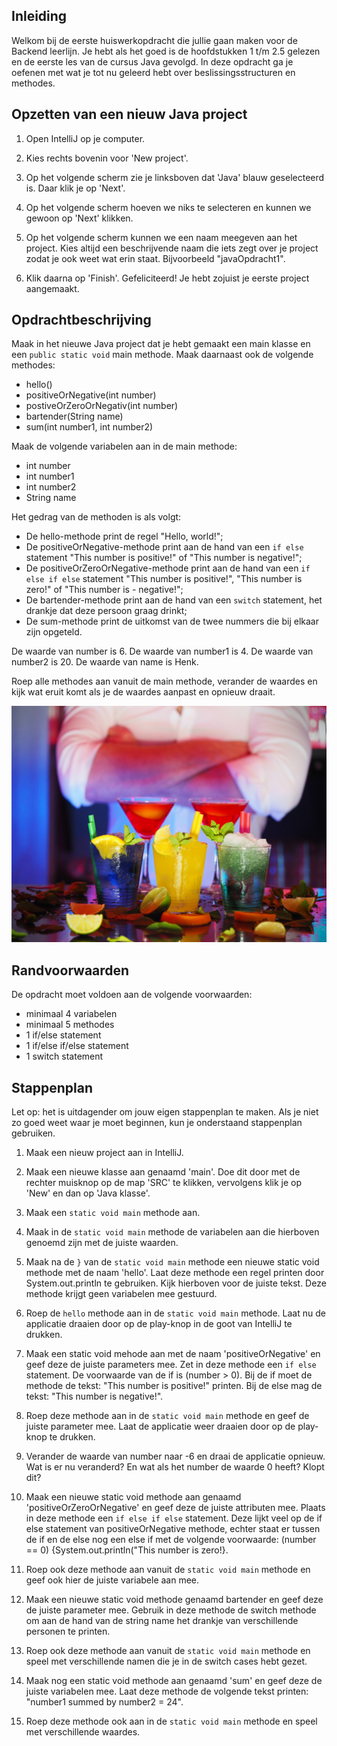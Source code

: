 ## Inleiding
Welkom bij de eerste huiswerkopdracht die jullie gaan maken voor de Backend leerlijn. Je hebt als het goed is de hoofdstukken 1 t/m 2.5 gelezen en de eerste les van de cursus Java gevolgd. In deze opdracht ga je oefenen met wat je tot nu geleerd hebt over beslissingsstructuren en methodes. 

## Opzetten van een nieuw Java project

1. Open IntelliJ op je computer.

2. Kies rechts bovenin voor 'New project'.

3. Op het volgende scherm zie je linksboven dat 'Java' blauw geselecteerd is. Daar klik je op 'Next'.

4. Op het volgende scherm hoeven we niks te selecteren en kunnen we gewoon op 'Next' klikken.

5. Op het volgende scherm kunnen we een naam meegeven aan het project. Kies altijd een beschrijvende naam die iets zegt over je project zodat je ook weet wat erin staat. Bijvoorbeeld "javaOpdracht1".

6. Klik daarna op 'Finish'. Gefeliciteerd! Je hebt zojuist je eerste project aangemaakt.

## Opdrachtbeschrijving

Maak in het nieuwe Java project dat je hebt gemaakt een main klasse en een `public static void` main methode. Maak daarnaast ook de volgende methodes:
- hello()
- positiveOrNegative(int number)
- postiveOrZeroOrNegativ(int number)
- bartender(String name)
- sum(int number1, int number2)

Maak de volgende variabelen aan in de main methode:
- int number
- int number1
- int number2
- String name

Het gedrag van de methoden is als volgt: 
- De hello-methode print de regel "Hello, world!";
- De positiveOrNegative-methode print aan de hand van een `if else` statement "This number is positive!" of "This number is negative!";
- De positiveOrZeroOrNegative-methode print aan de hand van een `if else if else` statement "This number is positive!", "This number is zero!" of "This number is - negative!";
- De bartender-methode print aan de hand van een `switch` statement, het drankje dat deze persoon graag drinkt;
- De sum-methode print de uitkomst van de twee nummers die bij elkaar zijn opgeteld.

De waarde van number is 6.
De waarde van number1 is 4.
De waarde van number2 is 20.
De waarde van name is Henk.

Roep alle methodes aan vanuit de main methode, verander de waardes en kijk wat eruit komt als je de waardes aanpast en opnieuw draait. 

![Drinks](./assets/drankjes.jpg)


## Randvoorwaarden
De opdracht moet voldoen aan de volgende voorwaarden:

- minimaal 4 variabelen
- minimaal 5 methodes
- 1 if/else statement
- 1 if/else if/else statement
- 1 switch statement


## Stappenplan
Let op: het is uitdagender om jouw eigen stappenplan te maken. Als je niet zo goed weet waar je moet beginnen, kun je onderstaand stappenplan gebruiken.

1. Maak een nieuw project aan in IntelliJ.

2. Maak een nieuwe klasse aan genaamd  'main'. Doe dit door met de rechter muisknop op de map 'SRC' te klikken, vervolgens klik je op 'New' en dan op 'Java klasse'. 

3. Maak een `static void main` methode aan.

4. Maak in de `static void main` methode de variabelen aan die hierboven genoemd zijn met de juiste waarden. 

5. Maak na de `}` van de `static void main` methode een nieuwe static void methode met de naam 'hello'. Laat deze methode een regel printen door System.out.println te gebruiken. Kijk hierboven voor de juiste tekst. Deze methode krijgt geen variabelen mee gestuurd. 

6. Roep de `hello` methode aan in de `static void main` methode. Laat nu de applicatie draaien door op de play-knop in de goot van IntelliJ te drukken.

7. Maak een static void mehode aan met de naam 'positiveOrNegative' en geef deze de juiste parameters mee. Zet in deze methode een `if else` statement. De voorwaarde van de if is (number > 0). Bij de if moet de methode de tekst: "This number is positive!" printen. Bij de else mag de tekst: "This number is negative!".

8. Roep deze methode aan in de `static void main` methode en geef de juiste parameter mee. Laat de applicatie weer draaien door op de play-knop te drukken. 

9. Verander de waarde van number naar -6 en draai de applicatie opnieuw. Wat is er nu veranderd? En wat als het number de waarde 0 heeft? Klopt dit?

10. Maak een nieuwe static void methode aan genaamd 'positiveOrZeroOrNegative' en geef deze de juiste attributen mee. Plaats in deze methode een `if else if else` statement. Deze lijkt veel op de if else statement van positiveOrNegative methode, echter staat er tussen de if en de else nog een else if met de volgende voorwaarde: (number == 0) {System.out.println("This number is zero!}. 

11. Roep ook deze methode aan vanuit de `static void main` methode en geef ook hier de juiste variabele aan mee.

11. Maak een nieuwe static void methode genaamd bartender en geef deze de juiste parameter mee. Gebruik in deze methode de switch methode om aan de hand van de string name het drankje van verschillende personen te printen. 

12. Roep ook deze methode aan vanuit de `static void main` methode en speel met verschillende namen die je in de switch cases hebt gezet. 

13. Maak nog een static void methode aan genaamd 'sum' en geef deze de juiste variabelen mee. Laat deze methode de volgende tekst printen: "number1 summed by number2 = 24".

14. Roep deze methode ook aan in de `static void main` methode en speel met verschillende waardes.
